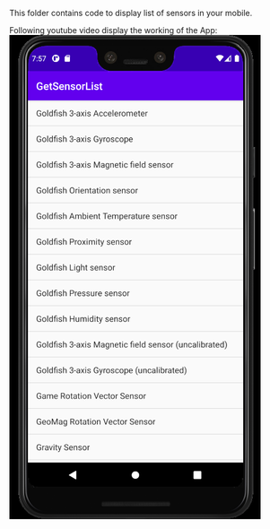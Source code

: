 This folder contains code to display list of sensors in your mobile. <br/>

Following youtube video display the working of the App: <br/>
![sensor list](sensorlist.png)
